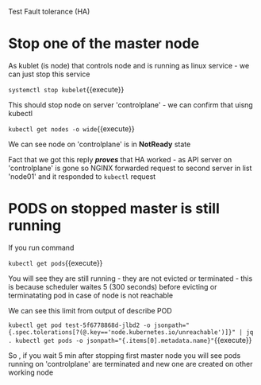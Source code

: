 Test Fault tolerance (HA)

# Stop one of the master node 

As kublet (is node) that controls node and is running as linux service - we can just stop this service 

`
systemctl stop kubelet
`{{execute}}

This should stop node on server 'controlplane' - we can confirm that uisng kubectl 

`
kubectl get nodes -o wide
`{{execute}}

We can see node on 'controlplane' is in **NotReady** state 

Fact that we got this reply ***proves*** that HA worked - as API server on 'controlplane' is gone so NGINX forwarded 
request to second server in list 'node01' and it responded to `kubectl` request 

# PODS on stopped master is still running 

If you run command 

`
kubectl get pods
`{{execute}}

You will see they are still running - they are not evicted or terminated - this is because
scheduler waites 5 (300 seconds) before evicting or terminatating pod in case of node is not reachable 

We can see this limit from output of describe POD

`kubectl get pod test-5f6778868d-jlbd2 -o jsonpath="{.spec.tolerations[?(@.key=='node.kubernetes.io/unreachable')]}" | jq .
kubectl get pods -o jsonpath="{.items[0].metadata.name}"`{{execute}}

So , if you wait 5 min after stopping first master node you will see pods running on 'controlplane' are 
terminated and new one are created on other working node 